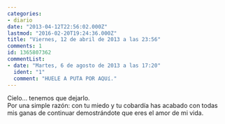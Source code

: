 ```yaml
---
categories:
- diario
date: "2013-04-12T22:56:02.000Z"
lastmod: "2016-02-20T19:24:36.000Z"
title: "Viernes, 12 de abril de 2013 a las 23:56"
comments: 1
id: 1365807362
commentList:
- date: "Martes, 6 de agosto de 2013 a las 17:20"
  ident: "1"
  comment: "HUELE A PUTA POR AQUí."
---
```


Cielo... tenemos que dejarlo.  
Por una simple razón: con tu miedo y tu cobardía has acabado con todas mis ganas de continuar demostrándote que eres el amor de mi vida.